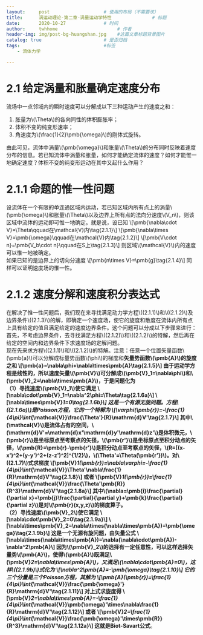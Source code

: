 ```yaml
---
layout:     post                    # 使用的布局（不需要改）
title:      涡运动理论-第二章-涡量运动学特性               # 标题 
date:       2020-10-27              # 时间
author:     twhhome                      # 作者
header-img: img/post-bg-huangshan.jpg    #这篇文章标题背景图片
catalog: true                       # 是否归档
tags:                               #标签
    - 流体力学

---
```


# 2.1 给定涡量和胀量确定速度分布
流场中一点邻域内的瞬时速度可以分解成以下三种运动产生的速度之和：<br>
1. 胀量为\\(\Theta\\)的各向同性的体积膨胀率；
2. 体积不变的纯变形速率；
3. 角速度为\\(\frac{1}{2}\pmb{\omega}\\)的刚体式旋转。

由此可见，流体中涡量\\(\pmb{\omega}\\)和胀量\\(\Theta\\)的分布同时反映着速度分布的信息。若已知流体中涡量和胀量，如何才能确定流体的速度？如何才能惟一地确定速度？体积不变的纯变形运动在其中又起什么作用？

# 2.1.1 命题的惟一性问题
设流体在一个有限的单连通区域内运动，若已知区域内所有点上的涡量\\(\pmb{\omega}\\)和胀量\\(\Theta\\)以及边界上所有点的法向分速度\\(V_n\\)，则该区域中流体的运动即可惟一地确定。就是说，设已知
\\[\pmb{\nabla\cdot V}=\Theta\qquad在\mathcal{V}内\tag{2.1.1}\\]
\\[\pmb{\nabla\times V}=\pmb{\omega}\qquad在\mathcal{V}内\tag{2.1.2}\\]
\\[\pmb{V\cdot n}=\pmb{V_b\cdot n}\qquad在S上\tag{2.1.3}\\]
则区域\\(\mathcal{V}\\)内的速度可以惟一地被确定。<br>
如果已知的是边界上的切向分速度
\\[\pmb{n\times V}=\pmb{g}\tag{2.1.4}\\]
同样可以证明速度场的惟一性。

# 2.1.2 速度分解和速度积分表达式
在解决了惟一性问题后，我们现在来寻找满足动力学方程\\((2.1.1)\\)和\\((2.1.2)\\)及边界条件\\((2.1.3)\\)的解，即确定一个速度场，使它的旋度和散度在流体内所有点上具有给定的值且满足给定的速度边界条件。这个问题可以分成以下步骤来进行：首先，不考虑边界条件，去寻找满足方程\\((2.1.2)\\)和\\((2.1.2)\\)的特解，然后再在给定的空间内和边界条件下求速度场的定解问题。<br>
现在先来求方程\\((2.1.1)\\)和\\((2.1.2)\\)的特解。注意：任意一个位置矢量函数\\(\pmb{a}\\)可以分解成标量势函数\\(\phi\\)的梯度和**矢量势函数\\(\pmb{A}\\)**的旋度之和
\\[\pmb{a}=\nabla\phi+\nabla\times\pmb{A}\tag{2.1.5}\\]
由于运动学方程是线性的，所以速度矢量\\(\pmb{V}\\)可分解成\\(\pmb{V}_1=\nabla\phi\\)和\\(\pmb{V}_2=\nabla\times\pmb{A}\\)，于是问题化为<br>
（1）寻找速度\\(\pmb{V}_1\\)使它满足
\\[\nabla\cdot\pmb{V}_1=\nabla^2\phi=\Theta\tag{2.1.6a}\\]
\\[\nabla\times\pmb{V}_1=0\tag{2.1.6b}\\]
这是一个有源无旋问题。方程\\((2.1.6a)\\)是Poisson方程，它的一个特解为
\\[\varphi(\pmb{r})=-\frac{1}{4\pi}\int_{\mathcal{V}}\frac{\Theta'}{R}\mathrm{d}V'\tag{2.1.7}\\]
其中\\(\mathcal{V}\\)是流体占有的空间，\\(\mathrm{d}V'=\mathrm{d}x'\mathrm{d}y'\mathrm{d}z'\\)是体积微元，\\(\pmb{r}\\)是坐标原点至考察点的矢径，\\(\pmb{r'}\\)是坐标原点至积分动点的矢径，\\(\pmb{R}=\pmb{r}-\pmb{r'}\\)是积分动点至考察点的矢径，\\(R=[(x-x')^2+(y-y')^2+(z-z')^2]^{1/2}\\)，\\(\Theta'=\Theta(\pmb{r'})\\)。对\\((2.1.7)\\)式求梯度
\\[\pmb{V}_1(\pmb{r})=\nabla\varphi=-\frac{1}{4\pi}\int_{\mathcal{V}}\Theta'\nabla\frac{1}{R}\mathrm{d}V'\tag{2.1.8}\\]
或者
\\[\pmb{V}_1(\pmb{r})=\frac{1}{4\pi}\int_{\mathcal{V}}\frac{\Theta'\pmb{R}}{R^3}\mathrm{d}V'\tag{2.1.8a}\\]
其中\\(\nabla=\pmb{i}\frac{\partial}{\partial x}+\pmb{j}\frac{\partial}{\partial y}+\pmb{k}\frac{\partial}{\partial z}\\)是对\\(\pmb{r}(x,y,z)\\)的梯度算子。<br>
（2）寻找速度\\(\pmb{V}_2\\)使它满足
\\[\nabla\cdot\pmb{V}_2=0\tag{2.1.9a}\\]
\\[\nabla\times\pmb{V}_2=\nabla\times\(\nabla\times\pmb{A})=\pmb{\omega}\tag{2.1.9b}\\]
这是一个无源有旋问题，由矢量公式
\\[\nabla\times\(\nabla\times\pmb{A})=\nabla(\nabla\cdot\pmb{A})-\nabla^2\pmb{A}\\]
因为\\(\pmb{V}_2\\)的选择有一定任意性，可以这样选择矢量势\\(\pmb{A}\\)，使得\\(\pmb{A}\\)既满足\\(\pmb{V}_2=\nabla\times\pmb{A}\\)，又满足\\(\nabla\cdot\pmb{A}=0\\)，这样\\((2.1.9b)\\)式化为
\\[\nabla^2\pmb{A}=-\pmb{\omega}\tag{2.1.10}\\]
它的三个分量是三个Poisson方程，其解为
\\[\pmb{A}(\pmb{r})=\frac{1}{4\pi}\int_{\mathcal{V}}\frac{\pmb{\omega}'}{R}\mathrm{d}V'\tag{2.1.11}\\]
对上式求旋度得
\\[\pmb{V}_2=\nabla\times\pmb{A}=-\frac{1}{4\pi}\int_{\mathcal{V}}\pmb{\omega}'\times\nabla\frac{1}{R}\mathrm{d}V'\tag{2.1.12}\\]
或者
\\[\pmb{V}_2=\frac{1}{4\pi}\int_{\mathcal{V}}\frac{\pmb{\omega}'\times\pmb{R}}{R^3}\mathrm{d}V'\tag{2.1.12a}\\]
这就是**Biot-Savart公式**。
